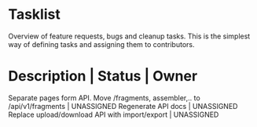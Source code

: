 # Tasklist
Overview of feature requests, bugs and cleanup tasks. This is the simplest way of defining tasks
and assigning them to contributors.

# Description | Status | Owner 
Separate pages form API. Move /fragments, assembler,.. to /api/v1/fragments | UNASSIGNED
Regenerate API docs | UNASSIGNED
Replace upload/download API with import/export                              | UNASSIGNED


